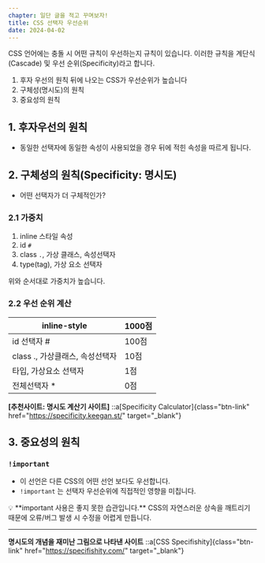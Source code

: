 ```yaml
---
chapter: 일단 글을 적고 꾸며보자!
title: CSS 선택자 우선순위
date: 2024-04-02
---
```


CSS 언어에는 충돌 시 어떤 규칙이 우선하는지 규칙이 있습니다.
이러한 규칙을 계단식(Cascade) 및 우선 순위(Specificity)라고 합니다.

1. 후자 우선의 원칙 뒤에 나오는 CSS가 우선순위가 높습니다
2. 구체성(명시도)의 원칙
3. 중요성의 원칙

## 1. 후자우선의 원칙

- 동일한 선택자에 동일한 속성이 사용되었을 경우 뒤에 적힌 속성을 따르게 됩니다.

## 2. 구체성의 원칙(**Specificity: 명시도)**

- 어떤 선택자가 더 구체적인가?

### 2.1 가중치

1. inline 스타일 속성
2. id `#`
3. class `.`, 가상 클래스, 속성선택자
4. type(tag), 가상 요소 선택자

위와 순서대로 가중치가 높습니다.

### 2.2 우선 순위 계산

| inline-style                    | 1000점 |
| ------------------------------- | ------ |
| id 선택자 #                     | 100점  |
| class ., 가상클래스, 속성선택자 | 10점   |
| 타입, 가상요소 선택자           | 1점    |
| 전체선택자 \*                   | 0점    |

**[추천사이트: 명시도 계산기 사이트]**
::a[Specificity Calculator]{class="btn-link" href="https://specificity.keegan.st/" target="\_blank"}

## 3. 중요성의 원칙

### `!important`

- 이 선언은 다른 CSS의 어떤 선언 보다도 우선합니다.
- `!important` 는 선택자 우선순위에 직접적인 영향을 미칩니다.

<aside>
💡 **important 사용은 좋지 못한 습관입니다.** 
CSS의 자연스러운 상속을 깨트리기 때문에 오류/버그 발생 시 수정을 어렵게 만듭니다.

</aside>

---

**명시도의 개념을 재미난 그림으로 나타낸 사이트**
::a[CSS Specifishity]{class="btn-link" href="https://specifishity.com/" target="\_blank"}
